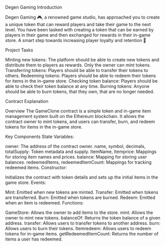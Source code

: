 Degen Gaming Introduction

Degen Gaming 🎮, a renowned game studio, has approached you to create a unique token that can reward players and take their game to the next level. You have been tasked with creating a token that can be earned by players in their game and then exchanged for rewards in their in-game store. A smart step towards increasing player loyalty and retention 🧠

Project Tasks

Minting new tokens: The platform should be able to create new tokens and distribute them to players as rewards. Only the owner can mint tokens.
Transferring tokens: Players should be able to transfer their tokens to others.
Redeeming tokens: Players should be able to redeem their tokens for items in the in-game store.
Checking token balance: Players should be able to check their token balance at any time.
Burning tokens: Anyone should be able to burn tokens, that they own, that are no longer needed.

Contract Explanation

Overview
The GameClone contract is a simple token and in-game item management system built on the Ethereum blockchain. It allows the contract owner to mint tokens, and users can transfer, burn, and redeem tokens for items in the in-game store.

Key Components
State Variables:

owner: The address of the contract owner.
name, symbol, decimals, totalSupply: Token metadata and supply.
ItemName, Itemprice: Mappings for storing item names and prices.
balance: Mapping for storing user balances.
redeemedItems, redeemedItemCount: Mappings for tracking redeemed items.
Constructor:

Initializes the contract with token details and sets up the initial items in the game store.
Events:

Mint: Emitted when new tokens are minted.
Transfer: Emitted when tokens are transferred.
Burn: Emitted when tokens are burned.
Redeem: Emitted when an item is redeemed.
Functions:

GameStore: Allows the owner to add items to the store.
mint: Allows the owner to mint new tokens.
balanceOf: Returns the token balance of a given address.
transfer: Allows users to transfer tokens to another address.
burn: Allows users to burn their tokens.
Itemredeem: Allows users to redeem tokens for in-game items.
getRedeemedItemCount: Returns the number of items a user has redeemed.
